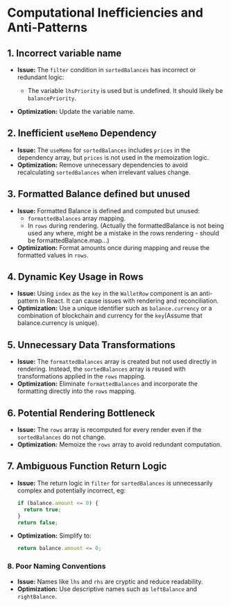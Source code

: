 # Computational Inefficiencies and Anti-Patterns

## 1. **Incorrect variable name**

- **Issue:** The `filter` condition in `sortedBalances` has incorrect or redundant logic:

  - The variable `lhsPriority` is used but is undefined. It should likely be `balancePriority`.

- **Optimization:** Update the variable name.

## 2. **Inefficient `useMemo` Dependency**

- **Issue:** The `useMemo` for `sortedBalances` includes `prices` in the dependency array, but `prices` is not used in the memoization logic.
- **Optimization:** Remove unnecessary dependencies to avoid recalculating `sortedBalances` when irrelevant values change.

## 3. **Formatted Balance defined but unused**

- **Issue:** Formatted Balance is defined and computed but unused:
  - `formattedBalances` array mapping.
  - In `rows` during rendering. (Actually the formattedBalance is not being used any where, might be a mistake in the rows rendering - should be formattedBalance.map...)
- **Optimization:** Format amounts once during mapping and reuse the formatted values in `rows`.

## 4. **Dynamic Key Usage in Rows**

- **Issue:** Using `index` as the `key` in the `WalletRow` component is an anti-pattern in React. It can cause issues with rendering and reconciliation.
- **Optimization:** Use a unique identifier such as `balance.currency` or a combination of blockchain and currency for the `key`(Assume that balance.currency is unique).

## 5. **Unnecessary Data Transformations**

- **Issue:** The `formattedBalances` array is created but not used directly in rendering. Instead, the `sortedBalances` array is reused with transformations applied in the `rows` mapping.
- **Optimization:** Eliminate `formattedBalances` and incorporate the formatting directly into the `rows` mapping.

## 6. **Potential Rendering Bottleneck**

- **Issue:** The `rows` array is recomputed for every render even if the `sortedBalances` do not change.
- **Optimization:** Memoize the `rows` array to avoid redundant computation.

## 7. **Ambiguous Function Return Logic**

- **Issue:** The return logic in `filter` for `sortedBalances` is unnecessarily complex and potentially incorrect, eg:
  ```typescript
  if (balance.amount <= 0) {
    return true;
  }
  return false;
  ```
- **Optimization:** Simplify to:
  ```typescript
  return balance.amount <= 0;
  ```

### 8. Poor Naming Conventions

- **Issue:** Names like `lhs` and `rhs` are cryptic and reduce readability.
- **Optimization:** Use descriptive names such as `leftBalance` and `rightBalance`.
